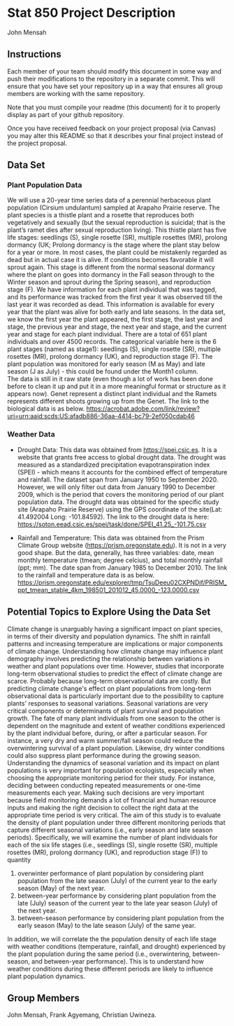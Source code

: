 Stat 850 Project Description
================
John Mensah

## Instructions

Each member of your team should modify this document in some way and
push their modifications to the repository in a separate commit. This
will ensure that you have set your repository up in a way that ensures
all group members are working with the same repository.

Note that you must compile your readme (this document) for it to
properly display as part of your github repository.

Once you have received feedback on your project proposal (via Canvas)
you may alter this README so that it describes your final project
instead of the project proposal.

## Data Set
### Plant Population Data
We will use a 20-year time series data of a perennial herbaceous plant population (Cirsium undulantum) sampled at Arapaho Prairie reserve. The plant species is a thistle plant and a rosette that reproduces both vegetatively and sexually (but the sexual reproduction is suicidal; that is the plant’s ramet dies after sexual reproduction living). This thistle plant has five life stages: seedlings (S), single rosette (SR), multiple rosettes (MR), prolong dormancy (UK; Prolong dormancy is the stage where the plant stay below for a year or more. In most cases, the plant could be mistakenly regarded as dead but in actual case it is alive. If conditions becomes favorable it will sprout again. This stage is different from the normal seasonal dormancy where the plant on goes into dormancy in the Fall season through to the Winter season and sprout during the Spring season), and reproduction stage (F). We have information for each plant individual that was tagged, and its performance was tracked from the first year it was observed till the last year it was recorded as dead. This information is available for every year that the plant was alive for both early and late seasons. In the data set, we know the first year the plant appeared, the first stage, the last year and stage, the previous year and stage, the next year and stage, and the current year and stage for each plant individual. There are a total of 651 plant individuals and over 4500 records. The categorical variable here is the 6 plant stages (named as stage1): seedlings (S), single rosette (SR), multiple rosettes (MR), prolong dormancy (UK), and reproduction stage (F). The plant population was monitored for early season (M as May) and late season (J as July) - this could be found under the Month1 column.  
The data is still in it raw state (even though a lot of work has been done before to clean it up and put it in a more meaningful format or structure as it appears now). Genet represent a distinct plant individual and the Ramets represents different shoots growing up from the Genet. 
The link to the biological data is as below.
https://acrobat.adobe.com/link/review?uri=urn:aaid:scds:US:afadb886-36aa-4414-bc79-2ef050cdab46


### Weather Data
* Drought Data: This data was obtained from https://spei.csic.es. It is a website that grants free access to global drought data. The drought was measured as a standardized precipitation evapotranspiration index (SPEI) - which means it accounts for the combined effect of temperature and rainfall. The dataset span from January 1950 to September 2020. However, we will only filter out data from January 1990 to December 2009, which is the period that covers the monitoring period of our plant population data. The drought data was obtained for the specific study site (Arapaho Prairie Reserve) using the GPS coordinate of the site(Lat: 41.492004    Long: -101.84592). The link to the drought data is here: https://soton.eead.csic.es/spei/task/done/SPEI_41.25_-101.75.csv

* Rainfall and Temperature: This data was obtained from the Prism Climate Group website (https://prism.oregonstate.edu). It is not in a very good shape. But the data, generally, has three variables: date, mean monthly temperature (tmean; degree celcius), and total monthly rainfall (ppt; mm). The date span from January 1985 to December 2010. The link to the rainfall and temperature data is as below.
https://prism.oregonstate.edu/explorer/tmp/TsuDeeu02CXPNDjf/PRISM_ppt_tmean_stable_4km_198501_201012_45.0000_-123.0000.csv

## Potential Topics to Explore Using the Data Set

Climate change is unarguably having a significant impact on plant species, in terms of their diversity and population dynamics. The shift in rainfall patterns and increasing temperature are implications or major components of climate change. Understanding how climate change may influence plant demography involves predicting the relationship between variations in weather and plant populations over time. However, studies that incorporate long-term observational studies to predict the effect of climate change are scarce. Probably because long-term observational data are costly. But predicting climate change's effect on plant populations from long-term observational data is particularly important due to the possibility to capture plants' responses to seasonal variations. 
Seasonal variations are very critical components or determinants of plant survival and population growth. The fate of many plant individuals from one season to the other is dependent on the magnitude and extent of weather conditions experienced by the plant individual before, during, or after a particular season. For instance, a very dry and warm summer/fall season could reduce the overwintering survival of a plant population. Likewise, dry winter conditions could also suppress plant performance during the growing season. Understanding the dynamics of seasonal variation and its impact on plant populations is very important for population ecologists, especially when choosing the appropriate monitoring period for their study. For instance, deciding between conducting repeated measurements or one-time measurements each year. Making such decisions are very important because field monitoring demands a lot of financial and human resource inputs and making the right decision to collect the right data at the appropriate time period is very critical. The aim of this study is to evaluate the density of plant population under three different monitoring periods that capture different seasonal variations (i.e., early season and late season periods). Specifically, we will examine the number of plant individuals  for each of the six life stages (i.e., seedlings (S), single rosette (SR), multiple rosettes (MR), prolong dormancy (UK), and reproduction stage (F)) to quantity
1.	overwinter performance of plant population by considering plant population from the late season (July) of the current year to the early season (May) of the next year. 
2.	between-year performance by considering plant population from the late (July) season of the current year to the late year season (July) of the next year. 
3.	between-season performance by considering plant population from the early season (May) to the late season (July) of the same year. 

In addition, we will correlate the the population density of each life stage with weather conditions (temperature, rainfall, and drought) experienced by the plant population during the same period (i.e., overwintering, between-season, and between-year performance). This is to understand how weather conditions during these different periods are likely to influence plant population dynamics. 


## Group Members

John Mensah, Frank Agyemang, Christian Uwineza. 
